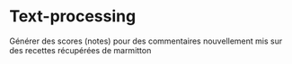 # Text-processing
Générer des scores (notes) pour des commentaires nouvellement mis sur des recettes récupérées de marmitton

